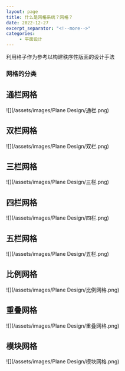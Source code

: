 ```yaml
---
layout: page
title: 什么是网格系统？网格？
date: 2022-12-27
excerpt_separator: "<!--more-->"
categories:
     - 平面设计
---
```


利用格子作为参考以构建秩序性版面的设计手法

<!--more-->
### 网格的分类
## 通栏网格
![](/assets/images/Plane Design/通栏.png)

## 双栏网格
![](/assets/images/Plane Design/双栏.png)

## 三栏网格
![](/assets/images/Plane Design/三栏.png)

## 四栏网格
![](/assets/images/Plane Design/四栏.png)

## 五栏网格
![](/assets/images/Plane Design/五栏.png)

## 比例网格
![](/assets/images/Plane Design/比例网格.png)

## 重叠网格
![](/assets/images/Plane Design/重叠网格.png)

## 模块网格
![](/assets/images/Plane Design/模块网格.png) 
